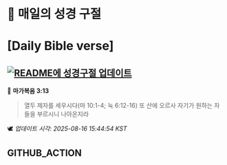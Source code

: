 # 🙏 매일의 성경 구절
# [Daily Bible verse]
## [![README에 성경구절 업데이트](https://github.com/DONGSUKA/first_test/actions/workflows/update-readme-bible.yml/badge.svg)](https://github.com/DONGSUKA/first_test/actions/workflows/update-readme-bible.yml)
<!-- START_BIBLE_VERSE -->
📖 **마가복음 3:13**
> 열두 제자를 세우시다(마 10:1-4; 눅 6:12-16) 또 산에 오르사 자기가 원하는 자들을 부르시니 나아온지라

🕊️ _업데이트 시각: 2025-08-16 15:44:54 KST_
  <!-- END_BIBLE_VERSE -->
## GITHUB_ACTION
